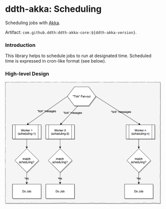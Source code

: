 # ddth-akka: Scheduling

Scheduling jobs with [Akka](https://akka.io).

Artifact: `com.github.ddth:ddth-akka-core:${ddth-akka-version}`.

### Introduction

This library helps to schedule jobs to run at designated time.
Scheduled time is expressed in cron-like format (see below).


### High-level Design

![High-level design](docs/imgs/scheduling-high-level.png)